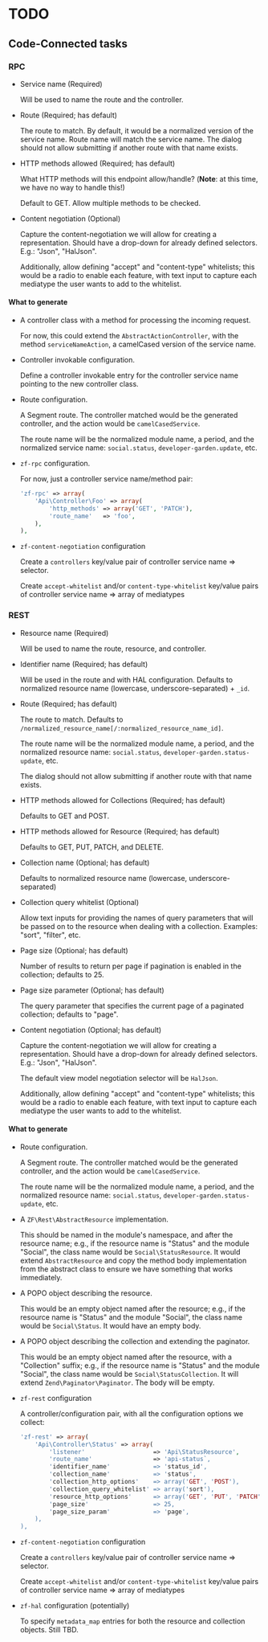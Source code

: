 TODO
====

Code-Connected tasks
--------------------

### RPC

- Service name (Required)
  
  Will be used to name the route and the controller.

- Route (Required; has default)

  The route to match. By default, it would be a normalized version of the service name.
  Route name will match the service name. The dialog should not allow submitting
  if another route with that name exists.

- HTTP methods allowed (Required; has default)

  What HTTP methods will this endpoint allow/handle? (**Note**: at this time,
  we have no way to handle this!)

  Default to GET. Allow multiple methods to be checked.

- Content negotiation (Optional)

  Capture the content-negotiation we will allow for creating a representation.
  Should have a drop-down for already defined selectors. E.g.: "Json",
  "HalJson".

  Additionally, allow defining "accept" and "content-type" whitelists; this
  would be a radio to enable each feature, with text input to capture each
  mediatype the user wants to add to the whitelist.

#### What to generate

- A controller class with a method for processing the incoming request.

  For now, this could extend the `AbstractActionController`, with the method
  `serviceNameAction`, a camelCased version of the service name.

- Controller invokable configuration.

  Define a controller invokable entry for the controller service name pointing to
  the new controller class.

- Route configuration.

  A Segment route. The controller matched would be the generated controller,
  and the action would be `camelCasedService`.

  The route name will be the normalized module name, a period, and the
  normalized service name: `social.status`, `developer-garden.update`, etc.

- `zf-rpc` configuration.

  For now, just a controller service name/method pair:

  ```php
  'zf-rpc' => array(
      'Api\Controller\Foo' => array(
          'http_methods' => array('GET', 'PATCH'),
          'route_name'   => 'foo',
      ),
  ),
  ```

- `zf-content-negotiation` configuration

  Create a `controllers` key/value pair of controller service name => selector.

  Create `accept-whitelist` and/or `content-type-whitelist` key/value pairs of
  controller service name => array of mediatypes

### REST

- Resource name (Required)

  Will be used to name the route, resource, and controller.

- Identifier name (Required; has default)

  Will be used in the route and with HAL configuration. Defaults to normalized
  resource name (lowercase, underscore-separated) + `_id`.

- Route (Required; has default)

  The route to match. Defaults to `/normalized_resource_name[/:normalized_resource_name_id]`.

  The route name will be the normalized module name, a period, and the
  normalized resource name: `social.status`, `developer-garden.status-update`, etc.

  The dialog should not allow submitting if another route with that name exists.

- HTTP methods allowed for Collections (Required; has default)

  Defaults to GET and POST.

- HTTP methods allowed for Resource (Required; has default)

  Defaults to GET, PUT, PATCH, and DELETE.

- Collection name (Optional; has default)

  Defaults to normalized resource name (lowercase, underscore-separated)

- Collection query whitelist (Optional)

  Allow text inputs for providing the names of query parameters that will be
  passed on to the resource when dealing with a collection. Examples: "sort",
  "filter", etc.

- Page size (Optional; has default)

  Number of results to return per page if pagination is enabled in the
  collection; defaults to 25.

- Page size parameter (Optional; has default)

  The query parameter that specifies the current page of a paginated collection;
  defaults to "page".

- Content negotiation (Optional; has default)

  Capture the content-negotiation we will allow for creating a representation.
  Should have a drop-down for already defined selectors. E.g.: "Json",
  "HalJson".

  The default view model negotiation selector will be `HalJson`.

  Additionally, allow defining "accept" and "content-type" whitelists; this
  would be a radio to enable each feature, with text input to capture each
  mediatype the user wants to add to the whitelist.

#### What to generate

- Route configuration.

  A Segment route. The controller matched would be the generated controller,
  and the action would be `camelCasedService`.

  The route name will be the normalized module name, a period, and the
  normalized resource name: `social.status`, `developer-garden.status-update`,
  etc.

- A `ZF\Rest\AbstractResource` implementation.

  This should be named in the module's namespace, and after the resource name;
  e.g., if the resource name is "Status" and the module "Social", the class name
  would be `Social\StatusResource`. It would extend `AbstractResource` and copy
  the method body implementation from the abstract class to ensure we have
  something that works immediately.

- A POPO object describing the resource.

  This would be an empty object named after the resource; e.g., if the resource
  name is "Status" and the module "Social", the class name would be
  `Social\Status`. It would have an empty body.

- A POPO object describing the collection and extending the paginator.

  This would be an empty object named after the resource, with a "Collection"
  suffix; e.g., if the resource name is "Status" and the module "Social", the
  class name would be `Social\StatusCollection`. It will extend
  `Zend\Paginator\Paginator`. The body will be empty.

- `zf-rest` configuration

  A controller/configuration pair, with all the configuration options we
  collect:

  ```php
  'zf-rest' => array(
      'Api\Controller\Status' => array(
          'listener'                   => 'Api\StatusResource',
          'route_name'                 => 'api-status`,
          'identifier_name'            => 'status_id',
          'collection_name'            => 'status',
          'collection_http_options'    => array('GET', 'POST'),
          'collection_query_whitelist' => array('sort'),
          'resource_http_options'      => array('GET', 'PUT', 'PATCH', 'DELETE'),
          'page_size'                  => 25,
          'page_size_param'            => 'page',
      ),
  ),
  ```

- `zf-content-negotiation` configuration

  Create a `controllers` key/value pair of controller service name => selector.

  Create `accept-whitelist` and/or `content-type-whitelist` key/value pairs of
  controller service name => array of mediatypes

- `zf-hal` configuration (potentially)

  To specify `metadata_map` entries for both the resource and collection
  objects. Still TBD.
